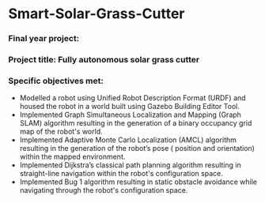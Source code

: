 # Smart-Solar-Grass-Cutter

### Final year project:
### Project title: Fully autonomous solar grass cutter
### Specific objectives met:
 - Modelled a robot using Unified Robot Description Format (URDF) and housed the robot in a world built using Gazebo Building Editor Tool.
 - Implemented Graph Simultaneous Localization and Mapping (Graph SLAM) algorithm resulting in the generation of a binary occupancy grid map of the robot's world.
 - Implemented Adaptive Monte Carlo Localization (AMCL) algorithm resulting in the generation of the robot’s pose ( position and orientation) within the mapped environment.
 - Implemented Dijkstra’s classical path planning algorithm resulting in straight-line navigation within the robot's configuration space.
 - Implemented Bug 1 algorithm resulting in static obstacle avoidance while navigating through the robot's configuration space.

